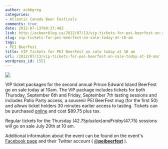 ```yaml
---
author: acbbgreg
categories:
- Atlantic Canada Beer Festivals
comments: true
date: 2012-07-13T09:37:40Z
link: http://acbeerblog.ca/2012/07/13/vip-tickets-for-pei-beerfest-on-sale-today-at-10-am/
slug: vip-tickets-for-pei-beerfest-on-sale-today-at-10-am
tags:
- PEI BeerFest
title: VIP Tickets for PEI BeerFest on sale today at 10 am
url: /2012/07/13/vip-tickets-for-pei-beerfest-on-sale-today-at-10-am/
wordpress_id: 1551
---
```


[![](http://acbeerblog.ca/wp-content/uploads/2012/07/pp_generic_1_reasonably_small.jpg)](http://acbeerblog.ca/wp-content/uploads/2012/07/pp_generic_1_reasonably_small.jpg)

VIP ticket packages for the second annual Prince Edward Island BeerFest go on sale today at 10am. The VIP package includes tickets for both Thursday, September 6th and Friday, September 7th tasting sessions and includes Patio Party access, a souvenir PEI BeerFest mug (for the first 50) and allows ticket holders 30 minutes earlier access to tasting.  Tickets can be purchased [online](http://www.ticketbreak.com/event_details/5345) and cost $89.75 plus tax.

Regular tickets for the Thursday ($42.75 plus tax) and Friday ($47.75) sessions will go on sale July 20th at 10 am.

Additional information about the event can be found on the event's [Facebook page](http://www.facebook.com/PEIbeerfest?ref=ts) and their Twitter account ( [@**peibeerfest**](https://twitter.com/peibeerfest) ).
